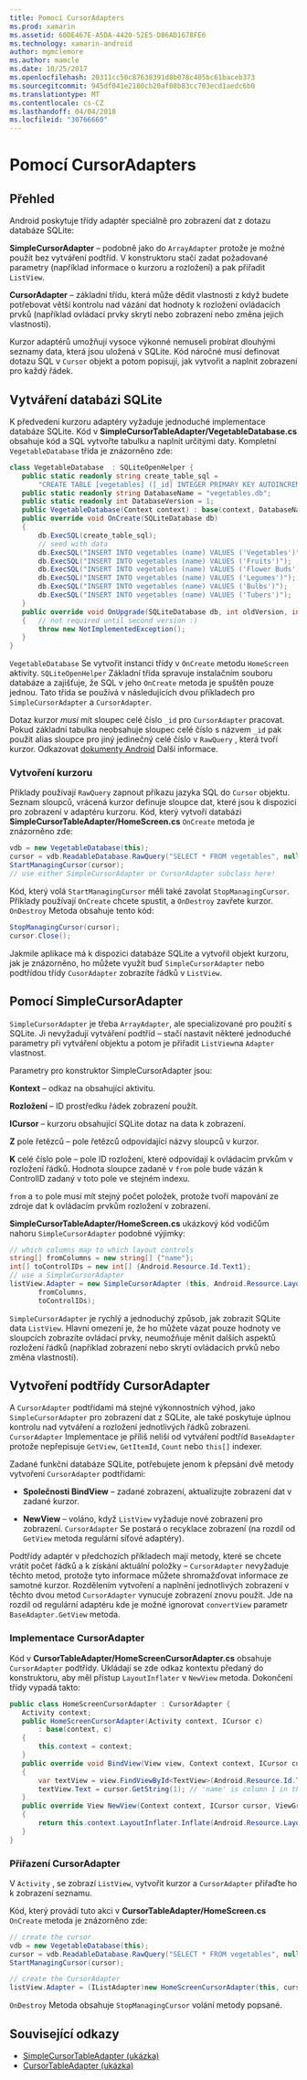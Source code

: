 ```yaml
---
title: Pomocí CursorAdapters
ms.prod: xamarin
ms.assetid: 60DE467E-A5DA-4420-52E5-D86AD1678FE6
ms.technology: xamarin-android
author: mgmclemore
ms.author: mamcle
ms.date: 10/25/2017
ms.openlocfilehash: 20311cc50c87638391d8b078c405bc61baceb373
ms.sourcegitcommit: 945df041e2180cb20af08b83cc703ecd1aedc6b0
ms.translationtype: MT
ms.contentlocale: cs-CZ
ms.lasthandoff: 04/04/2018
ms.locfileid: "30766660"
---
```

# <a name="using-cursoradapters"></a>Pomocí CursorAdapters


## <a name="overview"></a>Přehled

Android poskytuje třídy adaptér speciálně pro zobrazení dat z dotazu databáze SQLite:

 **SimpleCursorAdapter** – podobně jako do `ArrayAdapter` protože je možné použít bez vytváření podtříd. V konstruktoru stačí zadat požadované parametry (například informace o kurzoru a rozložení) a pak přiřadit `ListView`.

 **CursorAdapter** – základní třídu, která může dědit vlastnosti z když budete potřebovat větší kontrolu nad vázání dat hodnoty k rozložení ovládacích prvků (například ovládací prvky skrytí nebo zobrazení nebo změna jejich vlastnosti).

Kurzor adaptérů umožňují vysoce výkonné nemuseli probírat dlouhými seznamy data, která jsou uložená v SQLite. Kód náročné musí definovat dotazu SQL v `Cursor` objekt a potom popisují, jak vytvořit a naplnit zobrazení pro každý řádek.


## <a name="creating-an-sqlite-database"></a>Vytváření databázi SQLite

K předvedení kurzoru adaptéry vyžaduje jednoduché implementace databáze SQLite. Kód v **SimpleCursorTableAdapter/VegetableDatabase.cs** obsahuje kód a SQL vytvořte tabulku a naplnit určitými daty.
Kompletní `VegetableDatabase` třída je znázorněno zde:

```csharp
class VegetableDatabase  : SQLiteOpenHelper {
   public static readonly string create_table_sql =
       "CREATE TABLE [vegetables] ([_id] INTEGER PRIMARY KEY AUTOINCREMENT NOT NULL UNIQUE, [name] TEXT NOT NULL UNIQUE)";
   public static readonly string DatabaseName = "vegetables.db";
   public static readonly int DatabaseVersion = 1;
   public VegetableDatabase(Context context) : base(context, DatabaseName, null, DatabaseVersion) { }
   public override void OnCreate(SQLiteDatabase db)
   {
       db.ExecSQL(create_table_sql);
       // seed with data
       db.ExecSQL("INSERT INTO vegetables (name) VALUES ('Vegetables')");
       db.ExecSQL("INSERT INTO vegetables (name) VALUES ('Fruits')");
       db.ExecSQL("INSERT INTO vegetables (name) VALUES ('Flower Buds')");
       db.ExecSQL("INSERT INTO vegetables (name) VALUES ('Legumes')");
       db.ExecSQL("INSERT INTO vegetables (name) VALUES ('Bulbs')");
       db.ExecSQL("INSERT INTO vegetables (name) VALUES ('Tubers')");
   }
   public override void OnUpgrade(SQLiteDatabase db, int oldVersion, int newVersion)
   {   // not required until second version :)
       throw new NotImplementedException();
   }
}
```

`VegetableDatabase` Se vytvořit instanci třídy v `OnCreate` metodu `HomeScreen` aktivity. `SQLiteOpenHelper` Základní třída spravuje instalačním souboru databáze a zajišťuje, že SQL v jeho `OnCreate` metoda je spuštěn pouze jednou. Tato třída se používá v následujících dvou příkladech pro `SimpleCursorAdapter` a `CursorAdapter`.

Dotaz kurzor *musí* mít sloupec celé číslo `_id` pro `CursorAdapter` pracovat. Pokud základní tabulka neobsahuje sloupec celé číslo s názvem `_id` pak použít alias sloupce pro jiný jedinečný celé číslo v `RawQuery` , která tvoří kurzor. Odkazovat [dokumenty Android](https://developer.xamarin.com/api/type/Android.Widget.CursorAdapter/) Další informace.


### <a name="creating-the-cursor"></a>Vytvoření kurzoru

Příklady používají `RawQuery` zapnout příkazu jazyka SQL do `Cursor` objektu. Seznam sloupců, vrácená kurzor definuje sloupce dat, které jsou k dispozici pro zobrazení v adaptéru kurzoru. Kód, který vytvoří databázi **SimpleCursorTableAdapter/HomeScreen.cs** `OnCreate` metoda je znázorněno zde:

```csharp
vdb = new VegetableDatabase(this);
cursor = vdb.ReadableDatabase.RawQuery("SELECT * FROM vegetables", null); // cursor query
StartManagingCursor(cursor);
// use either SimpleCursorAdapter or CursorAdapter subclass here!
```

Kód, který volá `StartManagingCursor` měli také zavolat `StopManagingCursor`. Příklady používají `OnCreate` chcete spustit, a `OnDestroy` zavřete kurzor. `OnDestroy` Metoda obsahuje tento kód:

```csharp
StopManagingCursor(cursor);
cursor.Close();
```

Jakmile aplikace má k dispozici databáze SQLite a vytvořil objekt kurzoru, jak je znázorněno, ho můžete využít buď `SimpleCursorAdapter` nebo podtřídou třídy `CusorAdapter` zobrazíte řádků v `ListView`.


## <a name="using-simplecursoradapter"></a>Pomocí SimpleCursorAdapter

`SimpleCursorAdapter` je třeba `ArrayAdapter`, ale specializované pro použití s SQLite. Ji nevyžadují vytváření podtříd – stačí nastavit některé jednoduché parametry při vytváření objektu a potom je přiřadit `ListView`na `Adapter` vlastnost.

Parametry pro konstruktor SimpleCursorAdapter jsou:

 **Kontext** – odkaz na obsahující aktivitu.

 **Rozložení** – ID prostředku řádek zobrazení použít.

 **ICursor** – kurzoru obsahující SQLite dotaz na data k zobrazení.

 **Z** pole řetězců – pole řetězců odpovídající názvy sloupců v kurzor.

 **K** celé číslo pole – pole ID rozložení, které odpovídají k ovládacím prvkům v rozložení řádků. Hodnota sloupce zadané v `from` pole bude vázán k ControlID zadaný v toto pole ve stejném indexu.

`from` a `to` pole musí mít stejný počet položek, protože tvoří mapování ze zdroje dat k ovládacím prvkům rozložení v zobrazení.

**SimpleCursorTableAdapter/HomeScreen.cs** ukázkový kód vodičům nahoru `SimpleCursorAdapter` podobné výjimky:

```csharp
// which columns map to which layout controls
string[] fromColumns = new string[] {"name"};
int[] toControlIDs = new int[] {Android.Resource.Id.Text1};
// use a SimpleCursorAdapter
listView.Adapter = new SimpleCursorAdapter (this, Android.Resource.Layout.SimpleListItem1, cursor,
       fromColumns,
       toControlIDs);
```

`SimpleCursorAdapter` je rychlý a jednoduchý způsob, jak zobrazit SQLite data `ListView`. Hlavní omezení je, že ho můžete vázat pouze hodnoty ve sloupcích zobrazíte ovládací prvky, neumožňuje měnit dalších aspektů rozložení řádků (například zobrazení nebo skrytí ovládacích prvků nebo změna vlastností).


## <a name="subclassing-cursoradapter"></a>Vytvoření podtřídy CursorAdapter

A `CursorAdapter` podtřídami má stejné výkonnostních výhod, jako `SimpleCursorAdapter` pro zobrazení dat z SQLite, ale také poskytuje úplnou kontrolu nad vytváření a rozložení jednotlivých řádků zobrazení. `CursorAdapter` Implementace je příliš neliší od vytváření podtříd `BaseAdapter` protože nepřepisuje `GetView`, `GetItemId`, `Count` nebo `this[]` indexer.

Zadané funkční databáze SQLite, potřebujete jenom k přepsání dvě metody vytvoření `CursorAdapter` podtřídami:

- **Společnosti BindView** – zadané zobrazení, aktualizujte zobrazení dat v zadané kurzor.

- **NewView** – voláno, když `ListView` vyžaduje nové zobrazení pro zobrazení. `CursorAdapter` Se postará o recyklace zobrazení (na rozdíl od `GetView` metoda regulární síťové adaptéry).

Podtřídy adaptér v předchozích příkladech mají metody, které se chcete vrátit počet řádků a k získání aktuální položky – `CursorAdapter` nevyžaduje těchto metod, protože tyto informace můžete shromažďovat informace ze samotné kurzor. Rozdělením vytvoření a naplnění jednotlivých zobrazení v těchto dvou metod `CursorAdapter` vynucuje zobrazení znovu použít. Jde na rozdíl od regulární adaptéru kde je možné ignorovat `convertView` parametr `BaseAdapter.GetView` metoda.


### <a name="implementing-the-cursoradapter"></a>Implementace CursorAdapter

Kód v **CursorTableAdapter/HomeScreenCursorAdapter.cs** obsahuje `CursorAdapter` podtřídy. Ukládají se zde odkaz kontextu předaný do konstruktoru, aby měl přístup `LayoutInflater` v `NewView` metoda. Dokončení třídy vypadá takto:

```csharp
public class HomeScreenCursorAdapter : CursorAdapter {
   Activity context;
   public HomeScreenCursorAdapter(Activity context, ICursor c)
       : base(context, c)
   {
       this.context = context;
   }
   public override void BindView(View view, Context context, ICursor cursor)
   {
       var textView = view.FindViewById<TextView>(Android.Resource.Id.Text1);
       textView.Text = cursor.GetString(1); // 'name' is column 1 in the cursor query
   }
   public override View NewView(Context context, ICursor cursor, ViewGroup parent)
   {
       return this.context.LayoutInflater.Inflate(Android.Resource.Layout.SimpleListItem1, parent, false);
   }
}
```


### <a name="assigning-the-cursoradapter"></a>Přiřazení CursorAdapter

V `Activity` , se zobrazí `ListView`, vytvořit kurzor a `CursorAdapter` přiřaďte ho k zobrazení seznamu.

Kód, který provádí tuto akci v **CursorTableAdapter/HomeScreen.cs** `OnCreate` metoda je znázorněno zde:

```csharp
// create the cursor
vdb = new VegetableDatabase(this);
cursor = vdb.ReadableDatabase.RawQuery("SELECT * FROM vegetables", null);
StartManagingCursor(cursor);

// create the CursorAdapter
listView.Adapter = (IListAdapter)new HomeScreenCursorAdapter(this, cursor, false);
```

`OnDestroy` Metoda obsahuje `StopManagingCursor` volání metody popsané.



## <a name="related-links"></a>Související odkazy

- [SimpleCursorTableAdapter (ukázka)](https://developer.xamarin.com/samples/SimpleCursorTableAdapter/)
- [CursorTableAdapter (ukázka)](https://developer.xamarin.com/samples/CursorTableAdapter/)
